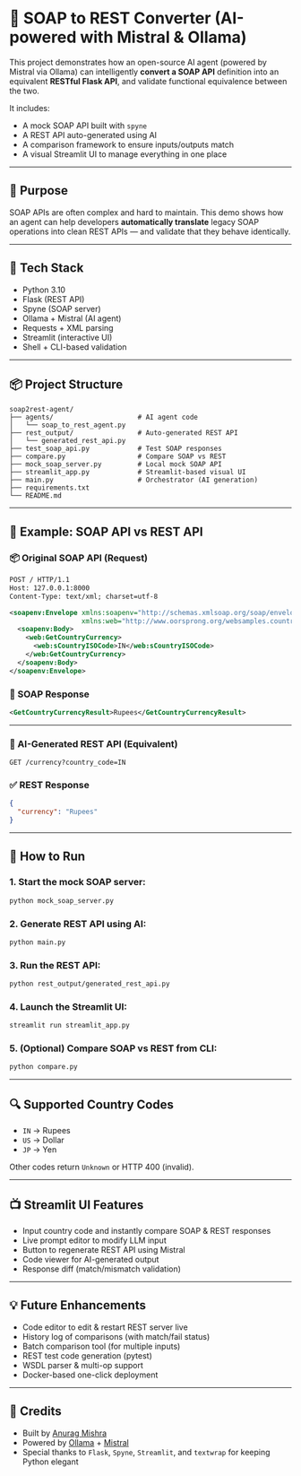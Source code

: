 # 🧠 SOAP to REST Converter (AI-powered with Mistral & Ollama)

This project demonstrates how an open-source AI agent (powered by Mistral via Ollama) can intelligently **convert a SOAP API** definition into an equivalent **RESTful Flask API**, and validate functional equivalence between the two.

It includes:
- A mock SOAP API built with `spyne`
- A REST API auto-generated using AI
- A comparison framework to ensure inputs/outputs match
- A visual Streamlit UI to manage everything in one place

---

## 🎯 Purpose

SOAP APIs are often complex and hard to maintain. This demo shows how an agent can help developers **automatically translate** legacy SOAP operations into clean REST APIs — and validate that they behave identically.

---

## 🔧 Tech Stack

- Python 3.10
- Flask (REST API)
- Spyne (SOAP server)
- Ollama + Mistral (AI agent)
- Requests + XML parsing
- Streamlit (interactive UI)
- Shell + CLI-based validation

---

## 📦 Project Structure

```
soap2rest-agent/
├── agents/                     # AI agent code
│   └── soap_to_rest_agent.py
├── rest_output/                # Auto-generated REST API
│   └── generated_rest_api.py
├── test_soap_api.py            # Test SOAP responses
├── compare.py                  # Compare SOAP vs REST
├── mock_soap_server.py         # Local mock SOAP API
├── streamlit_app.py            # Streamlit-based visual UI
├── main.py                     # Orchestrator (AI generation)
├── requirements.txt
└── README.md
```

---

## 🧪 Example: SOAP API vs REST API

### 📦 Original SOAP API (Request)

```xml
POST / HTTP/1.1
Host: 127.0.0.1:8000
Content-Type: text/xml; charset=utf-8

<soapenv:Envelope xmlns:soapenv="http://schemas.xmlsoap.org/soap/envelope/"
                  xmlns:web="http://www.oorsprong.org/websamples.countryinfo">
  <soapenv:Body>
    <web:GetCountryCurrency>
      <web:sCountryISOCode>IN</web:sCountryISOCode>
    </web:GetCountryCurrency>
  </soapenv:Body>
</soapenv:Envelope>
```

### 🔁 SOAP Response

```xml
<GetCountryCurrencyResult>Rupees</GetCountryCurrencyResult>
```

---

### 🚀 AI-Generated REST API (Equivalent)

```http
GET /currency?country_code=IN
```

### ✅ REST Response

```json
{
  "currency": "Rupees"
}
```

---

## 🚀 How to Run

### 1. Start the mock SOAP server:
```bash
python mock_soap_server.py
```

### 2. Generate REST API using AI:
```bash
python main.py
```

### 3. Run the REST API:
```bash
python rest_output/generated_rest_api.py
```

### 4. Launch the Streamlit UI:
```bash
streamlit run streamlit_app.py
```

### 5. (Optional) Compare SOAP vs REST from CLI:
```bash
python compare.py
```

---

## 🔍 Supported Country Codes

- `IN` → Rupees
- `US` → Dollar
- `JP` → Yen

Other codes return `Unknown` or HTTP 400 (invalid).

---

## 📺 Streamlit UI Features

- Input country code and instantly compare SOAP & REST responses
- Live prompt editor to modify LLM input
- Button to regenerate REST API using Mistral
- Code viewer for AI-generated output
- Response diff (match/mismatch validation)

---

## 💡 Future Enhancements

- Code editor to edit & restart REST server live
- History log of comparisons (with match/fail status)
- Batch comparison tool (for multiple inputs)
- REST test code generation (pytest)
- WSDL parser & multi-op support
- Docker-based one-click deployment

---

## 🤝 Credits

- Built by [Anurag Mishra](https://linkedin.com/in/amanuragmishra)
- Powered by [Ollama](https://ollama.com/) + [Mistral](https://mistral.ai)
- Special thanks to `Flask`, `Spyne`, `Streamlit`, and `textwrap` for keeping Python elegant
